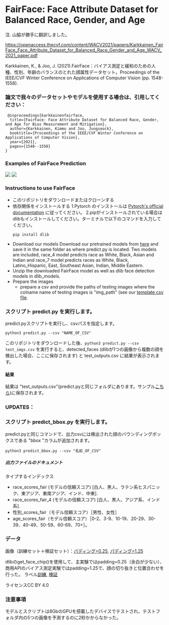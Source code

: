 # FairFace: Face Attribute Dataset for Balanced Race, Gender, and Age
注. 山脇が勝手に翻訳しました。

https://openaccess.thecvf.com/content/WACV2021/papers/Karkkainen_FairFace_Face_Attribute_Dataset_for_Balanced_Race_Gender_and_Age_WACV_2021_paper.pdf

Karkkainen, K., & Joo, J. (2021).FairFace：バイアス測定と緩和のための人種、性別、年齢のバランスのとれた顔属性データセット。Proceedings of the IEEE/CVF Winter Conference on Applications of Computer Vision (pp. 1548-1558).

### 論文で我々のデータセットやモデルを使用する場合は、引用してください：
```
 @inproceedings{karkkainenfairface,
  title={FairFace: Face Attribute Dataset for Balanced Race, Gender, and Age for Bias Measurement and Mitigation},
  author={Karkkainen, Kimmo and Joo, Jungseock},
  booktitle={Proceedings of the IEEE/CVF Winter Conference on Applications of Computer Vision},
  year={2021},
  pages={1548--1558}
}
```

### Examples of FairFace Prediction
![](https://github.com/dchen236/FairFace/blob/master/examples/female.png)
![](https://github.com/dchen236/FairFace/blob/master/examples/male.png)

### Instructions to use FairFace

- このリポジトリをダウンロードまたはクローンする
- 依存関係をインストールする
   1.Pytorch のインストールは [Pytorch's official documentation](https://pytorch.org/get-started/locally/) に従ってください。
   2.pipがインストールされている場合はdlibもインストールしてください。ターミナルで以下のコマンドを入力してください。
   ```
   pip install dlib
   ```
- Download our models
   Download our pretrained models from [here](https://drive.google.com/drive/folders/1F_pXfbzWvG-bhCpNsRj6F_xsdjpesiFu?usp=sharing) and save it in the same folder as where predict.py is located. Two models are included, race_4 model predicts race as White, Black, Asian and Indian and race_7 model predicts races as White, Black, Latino_Hispanic, East, Southeast Asian, Indian, Middle Eastern.
- Unzip the downloaded FairFace model as well as dlib face detection models in dlib_models.
- Prepare the images
   - prepare a csv and provide the paths of testing images where the colname name of testing images is "img_path" (see our [template csv file](https://github.com/dchen236/FairFace/blob/master/test_imgs.csv).
### スクリプト predict.py を実行します。
predict.pyスクリプトを実行し、csvパスを指定します。
```
python3 predict.py --csv "NAME_OF_CSV"
```
このリポジトリをダウンロードした後、`python3 predict.py --csv test_imgs.csv` を実行すると、detected_faces (dlibが1つの画像から複数の顔を検出した場合、ここに保存されます) と test_outputs.csv に結果が表示されます。
#### 結果
結果は "test_outputs.csv"(predict.pyと同じフォルダにあります。サンプル[こちら](https://github.com/dchen236/FairFace/blob/master/test_outputs.csv))に保存されます。

### UPDATES：

### スクリプト predict_bbox.py を実行します。
 predict.pyと同じコマンドで、出力csvには検出された顔のバウンディングボックスである "bbox "カラムが追加されます。
```
python3 predict_bbox.py --csv "名前_OF_CSV"
```
 

##### 出力ファイルのドキュメント
タイプするインデックス
- race_scores_fair (モデルの信頼スコア) [白人、黒人、ラテン系ヒスパニック、東アジア、東南アジア、インド、中東].
- race_scores_fair_4 (モデルの信頼スコア) [白人、黒人、アジア系、インド系].
- 性別_scores_fair（モデル信頼スコア）［男性、女性］
- age_scores_fair（モデル信頼スコア）［0-2、3-9、10-19、20-29、30-39、40-49、50-59、60-69、70+］。


### データ
画像（訓練セット＋検証セット）：[パディング=0.25](https://drive.google.com/file/d/1Z1RqRo0_JiavaZw2yzZG6WETdZQ8qX86/view), [パディング=1.25](https://drive.google.com/file/d/1g7qNOZz9wC7OfOhcPqH1EZ5bk1UFGmlL/view)

dlibのget_face_chip()を使用して、主実験ではpadding=0.25（余白が少ない）、商用APIのバイアス測定実験ではpadding=1.25で、顔の切り抜きと位置合わせを行った。
ラベル[訓練](https://drive.google.com/file/d/1i1L3Yqwaio7YSOCj7ftgk8ZZchPG7dmH/view), [検証](https://drive.google.com/file/d/1wOdja-ezstMEp81tX1a-EYkFebev4h7D/view)

ライセンスCC BY 4.0

### 注意事項
モデルとスクリプトは8GbのGPUを搭載したデバイスでテストされ、テストフォルダ内の5つの画像を予測するのに2秒かからなかった。
